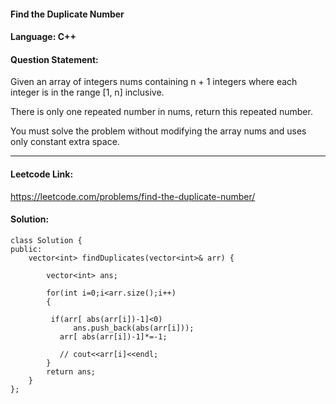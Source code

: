 #### Find the Duplicate Number

#### Language: C++

#### Question Statement:

Given an array of integers nums containing n + 1 integers where each integer is in the range [1, n] inclusive.

There is only one repeated number in nums, return this repeated number.

You must solve the problem without modifying the array nums and uses only constant extra space.

<hr />

#### Leetcode Link:

https://leetcode.com/problems/find-the-duplicate-number/

#### Solution:

```
class Solution {
public:
    vector<int> findDuplicates(vector<int>& arr) {

        vector<int> ans;

        for(int i=0;i<arr.size();i++)
        {

         if(arr[ abs(arr[i])-1]<0)
              ans.push_back(abs(arr[i]));
           arr[ abs(arr[i])-1]*=-1;

           // cout<<arr[i]<<endl;
        }
        return ans;
    }
};
```
